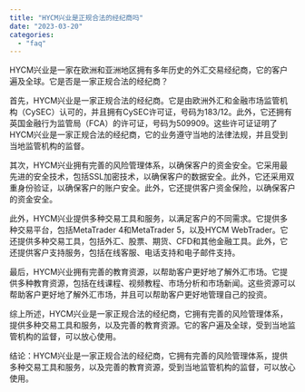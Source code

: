 ```yaml
---
title: "HYCM兴业是正规合法的经纪商吗"
date: "2023-03-20"
categories: 
  - "faq"
---
```


HYCM兴业是一家在欧洲和亚洲地区拥有多年历史的外汇交易经纪商，它的客户遍及全球。它是否是一家正规合法的经纪商？

首先，HYCM兴业是一家正规合法的经纪商。它是由欧洲外汇和金融市场监管机构（CySEC）认可的，并且拥有CySEC许可证，号码为183/12。此外，它还拥有英国金融行为监管局（FCA）的许可证，号码为509909。这些许可证证明了HYCM兴业是一家正规合法的经纪商，它的业务遵守当地的法律法规，并且受到当地监管机构的监督。

其次，HYCM兴业拥有完善的风险管理体系，以确保客户的资金安全。它采用最先进的安全技术，包括SSL加密技术，以确保客户的数据安全。此外，它还采用双重身份验证，以确保客户的账户安全。此外，它还提供客户资金保险，以确保客户的资金安全。

此外，HYCM兴业提供多种交易工具和服务，以满足客户的不同需求。它提供多种交易平台，包括MetaTrader 4和MetaTrader 5，以及HYCM WebTrader。它还提供多种交易工具，包括外汇、股票、期货、CFD和其他金融工具。此外，它还提供客户支持服务，包括在线客服、电话支持和电子邮件支持。

最后，HYCM兴业拥有完善的教育资源，以帮助客户更好地了解外汇市场。它提供多种教育资源，包括在线课程、视频教程、市场分析和市场新闻。这些资源可以帮助客户更好地了解外汇市场，并且可以帮助客户更好地管理自己的投资。

综上所述，HYCM兴业是一家正规合法的经纪商，它拥有完善的风险管理体系，提供多种交易工具和服务，以及完善的教育资源。它的客户遍及全球，受到当地监管机构的监督，可以放心使用。

结论：HYCM兴业是一家正规合法的经纪商，它拥有完善的风险管理体系，提供多种交易工具和服务，以及完善的教育资源，受到当地监管机构的监督，可以放心使用。

